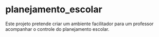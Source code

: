 # planejamento_escolar
Este projeto pretende criar um ambiente facilitador para um professor acompanhar o controle do planejamento escolar.
